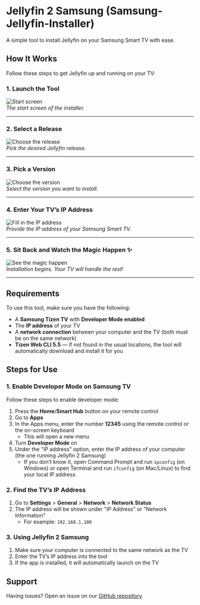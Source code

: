 # Jellyfin 2 Samsung  (Samsung-Jellyfin-Installer)

A simple tool to install Jellyfin on your Samsung Smart TV with ease.

## How It Works

Follow these steps to get Jellyfin up and running on your TV:

### 1. Launch the Tool

![Start screen](https://github.com/user-attachments/assets/42769191-32b9-42da-baf1-75e5cd459f07)  
_The start screen of the installer._

---

### 2. Select a Release

![Choose the release](https://github.com/user-attachments/assets/8e85b079-fdc0-4fba-bd4d-94ba9f00d9da)  
_Pick the desired Jellyfin release._

---

### 3. Pick a Version

![Choose the version](https://github.com/user-attachments/assets/10849d7b-313a-454b-addf-f0e6e348f63f)  
_Select the version you want to install._

---

### 4. Enter Your TV’s IP Address

![Fill in the IP address](https://github.com/user-attachments/assets/740cb166-b77d-4991-90a7-f6fcd09cc840)  
_Provide the IP address of your Samsung Smart TV._

---

### 5. Sit Back and Watch the Magic Happen ✨

![See the magic happen](https://github.com/user-attachments/assets/40e28dca-f741-4df1-904b-e2db975f68d6)  
_Installation begins. Your TV will handle the rest!_

---

## Requirements
To use this tool, make sure you have the following:

- A **Samsung Tizen TV** with **Developer Mode enabled**  
- The **IP address** of your TV  
- A **network connection** between your computer and the TV (both must be on the same network)  
- **Tizen Web CLI 5.5** — if not found in the usual locations, the tool will automatically download and install it for you

## Steps for Use

### 1. Enable Developer Mode on Samsung TV
Follow these steps to enable developer mode:

1. Press the **Home**/**Smart Hub** button on your remote control  
2. Go to **Apps**  
3. In the Apps menu, enter the number **12345** using the remote control or the on-screen keyboard  
   - This will open a new menu  
4. Turn **Developer Mode** on  
5. Under the "IP address" option, enter the IP address of your computer (the one running Jellyfin 2 Samsung)  
   - If you don’t know it, open Command Prompt and run `ipconfig` (on Windows) or open Terminal and run `ifconfig` (on Mac/Linux) to find your local IP address  

### 2. Find the TV’s IP Address

1. Go to **Settings** > **General** > **Network** > **Network Status**  
2. The IP address will be shown under "IP Address" or "Network Information"  
   - For example: `192.168.1.100`

### 3. Using Jellyfin 2 Samsung

1. Make sure your computer is connected to the same network as the TV  
2. Enter the TV’s IP address into the tool  
3. If the app is installed, it will automatically launch on the TV  

## Support

Having issues? Open an issue on our [GitHub repository](https://github.com/PatrickSt1991/Samsung-Jellyfin-Installer).
